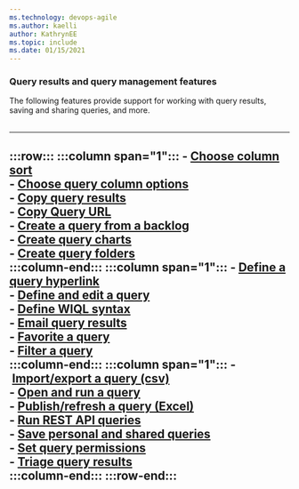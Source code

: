 ```yaml
---
ms.technology: devops-agile
ms.author: kaelli
author: KathrynEE
ms.topic: include
ms.date: 01/15/2021
---
```



### Query results and query management features

The following features provide support for working with query results, saving and sharing queries, and more.   
<br/>


---
:::row:::
   :::column span="1":::
      - [Choose column sort](/azure/devops/boards/backlogs/set-column-options)  
      - [Choose query column options](/azure/devops/boards/backlogs/set-column-options)  
      - [Copy query results](/azure/devops/boards/backlogs/copy-list)  
      - [Copy Query URL](/azure/devops/boards/queries/view-run-query#email-query)  
      - [Create a query from a backlog](../backlogs/product-backlog-controls.md)  
      - [Create query charts](/azure/devops/report/dashboards/charts)  
      - [Create query folders](/azure/devops/boards/queries/organize-queries)  
   :::column-end:::
   :::column span="1":::
      - [Define a query hyperlink](/azure/devops/boards/queries/define-query-hyperlink)  
      - [Define and edit a query](/azure/devops/boards/queries/using-queries)  
      - [Define WIQL syntax](/azure/devops/boards/queries/wiql-syntax)  
      - [Email query results](/azure/devops/boards/queries/view-run-query#email-query)  
      - [Favorite a query](/azure/devops/boards/queries/view-run-query#favorites)  
      - [Filter a query](/azure/devops/boards/backlogs/filter-backlogs-boards-plans)  
   :::column-end:::
   :::column span="1":::
      - [Import/export a query (csv)](/azure/devops/boards/queries/import-work-items-from-csv)  
      - [Open and run a query](/azure/devops/boards/queries/view-run-query)  
      - [Publish/refresh a query (Excel)](/azure/devops/boards/backlogs/office/bulk-add-modify-work-items-excel)  
      - [Run REST API queries](/rest/api/vsts/wit/queries)  
      - [Save personal and shared queries](/azure/devops/boards/queries/organize-queries#flat-list-query)  
      - [Set query permissions](/azure/devops/boards/queries/set-query-permissions)  
      - [Triage query results](/azure/devops/boards/queries/triage-work-items)  
   :::column-end:::
:::row-end:::
---
